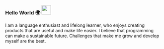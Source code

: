 ### Hello World 🌍 <img src="https://raw.githubusercontent.com/MartinHeinz/MartinHeinz/master/wave.gif" width="30px">

I am a language enthusiast and lifelong learner, who enjoys creating products that are useful and make life easier. 
I believe that programming can make a sustainable future. Challenges that make me grow and develop myself are the best.




